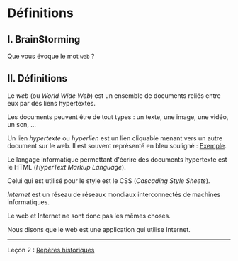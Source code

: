 # Définitions

## I. BrainStorming

Que vous évoque le mot `web` ?

## II. Définitions 

Le *web* (ou *World Wide Web*) est un ensemble de documents reliés entre eux par des liens hypertextes.

Les documents peuvent être de tout types : un texte, une image, une vidéo, un son, ...

Un lien *hypertexte* ou *hyperlien* est un lien cliquable menant vers un autre document sur le web. Il est souvent représenté en bleu souligné : [Exemple](./Introduction.md).

Le langage informatique permettant d'écrire des documents hypertexte est le HTML (*HyperText Markup Language*).

Celui qui est utilisé pour le style est le CSS (*Cascading Style Sheets*).

*Internet* est un réseau de réseaux mondiaux interconnectés de machines informatiques.

Le web et Internet ne sont donc pas les mêmes choses.

Nous disons que le web est une application qui utilise Internet.

___________

Leçon 2 : [Repères historiques](./Reperes_historiques.md)